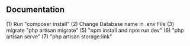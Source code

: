 ## Documentation
(1) Run "composer install"
(2) Change Database name in .env File
(3) migrate "php artisan migrate"
(5) "npm install and npm run dev"
(6) "php artisan serve"
(7) "php artisan storage:link"
